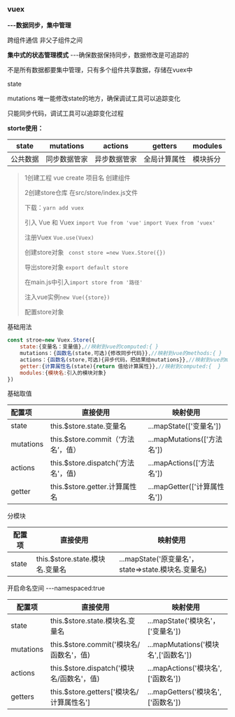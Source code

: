 ### vuex

**---数据同步，集中管理**

跨组件通信 非父子组件之间

**集中式的状态管理模式**  ---确保数据保持同步，数据修改是可追踪的

不是所有数据都要集中管理，只有多个组件共享数据，存储在vuex中

state

mutations   唯一能修改state的地方，确保调试工具可以追踪变化

只能同步代码，调试工具可以追踪变化过程

**storte使用：**

| state    | mutations    | actions      | getters      | modules  |
| -------- | ------------ | ------------ | ------------ | -------- |
| 公共数据 | 同步数据管家 | 异步数据管家 | 全局计算属性 | 模块拆分 |

> 1创建工程 vue create 项目名  创建组件
>
> 2创建store仓库 在src/store/index.js文件
>
> 下载：`yarn add vuex `
>
>  引入 Vue 和 Vuex `import Vue from 'vue'`  `import Vuex from 'vuex'`
>
> 注册Vuex `Vue.use(Vuex)`
>
> 创建store对象 ` const store =new Vuex.Store({})`
>
> 导出store对象 `export default store`
>
> 在main.js中引入`import store from '路径'`
>
> 注入vue实例`new Vue({store})`
>
> 配置store对象

基础用法

```js
const stroe=new Vuex.Store({
    state:{变量名：变量值},//映射到vue的computed:{ }
    mutations：{函数名(state,可选){修改同步代码}},//映射到vue的methods:{ }
    actions：{函数名(store,可选){异步代码，把结果给mutations}},//映射到vue的methods:{ }                       
    getter:{计算属性名(state){return 值给计算属性}},//映射到computed:{  }
    modules:{模块名:引入的模块对象}
})
```

基础取值

| 配置项    | 直接使用                           | 映射使用                     |
| :-------- | ---------------------------------- | ---------------------------- |
| state     | this.$store.state.变量名           | ...mapState(['变量名'])      |
| mutations | this.$store.commit（‘方法名’，值） | ...mapMutations(['方法名'])  |
| actions   | this.$store.dispatch('方法名'，值) | ...mapActions(['方法名'])    |
| getter    | this.$store.getter.计算属性名      | ...mapGetter(['计算属性名']) |

分模块

| 配置项 | 直接使用                        | 映射使用                                            |
| ------ | ------------------------------- | --------------------------------------------------- |
| state  | this.$store.state.模块名.变量名 | ...mapState('原变量名'，state=>state.模块名.变量名) |

开启命名空间 ---namespaced:true

| 配置项    | 直接使用                                  | 映射使用                             |
| --------- | ----------------------------------------- | ------------------------------------ |
| state     | this.$store.state.模块名.变量名           | ...mapState('模块名'，['变量名'])    |
| mutations | this.$store.commit('模块名/函数名'，值)   | ...mapMutations('模块名',['函数名']) |
| actions   | this.$store.dispatch('模块名/函数名'，值) | ...mapActions('模块名',['函数名'])   |
| getters   | this.$store.getters['模块名/计算属性名']  | ...mapGetters('模块名',['函数名'])   |

